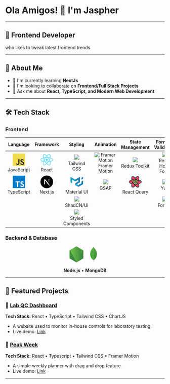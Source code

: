 # Ola Amigos! 👋 I'm Jaspher 
---

## 🚀 Frontend Developer 

who likes to tweak latest frontend trends

---

## 💫 About Me

- 🌱 I'm currently learning **NextJs**
- 👯 I'm looking to collaborate on **Frontend/Full Stack Projects**
- 💬 Ask me about **React, TypeScript, and Modern Web Development**

---

## 🛠️ Tech Stack

### Frontend 
| Language | Framework | Styling | Animation | State Management | Forms & Validation |
|----------|-----------|---------|-----------|------------------|---------------------|
| <div align="center"><img src="https://raw.githubusercontent.com/devicons/devicon/master/icons/javascript/javascript-original.svg" width="40"/><br/>JavaScript</div> | <div align="center"><img src="https://raw.githubusercontent.com/devicons/devicon/master/icons/react/react-original.svg" width="40"/><br/>React</div> | <div align="center"><img src="https://www.vectorlogo.zone/logos/tailwindcss/tailwindcss-icon.svg" width="40"/><br/>Tailwind CSS</div> | <div align="center"><img src="https://www.vectorlogo.zone/logos/framer/framer-icon.svg" alt="Framer Motion" width="40" height="40"/><br/>Framer Motion</div> | <div align="center"><img src="https://raw.githubusercontent.com/reduxjs/redux/master/logo/logo.png" width="40"/><br/>Redux Toolkit</div> | <div align="center"><img src="https://avatars.githubusercontent.com/u/53986236?s=200&v=4" width="40"/><br/>React Hook Form</div> |
| <div align="center"><img src="https://raw.githubusercontent.com/devicons/devicon/master/icons/typescript/typescript-original.svg" width="40"/><br/>TypeScript</div> | <div align="center"><img src="https://raw.githubusercontent.com/devicons/devicon/master/icons/nextjs/nextjs-original.svg" width="40"/><br/>Next.js</div> | <div align="center"><img src="https://raw.githubusercontent.com/devicons/devicon/master/icons/materialui/materialui-original.svg" width="40"/><br/>Material UI</div> | <div align="center"><img src="https://assets.codepen.io/16327/internal/avatars/users/default.png" width="40"><br/>GSAP</div> | <div align="center"><img src="https://raw.githubusercontent.com/TanStack/query/main/media/emblem-light.svg" alt="React Query" width="40" height="40"/><br/>React Query</div> | <div align="center"><img src="https://avatars.githubusercontent.com/u/30519162?s=200&v=4" width="40"/><br/>Yup</div> |
|          |           | <div align="center"><img src="https://avatars.githubusercontent.com/u/139895814?s=200&v=4" width="40"/><br/>ShadCN/UI</div> |           |                  | <div align="center"><img src="https://user-images.githubusercontent.com/4060187/61057426-4e5a4600-a3c3-11e9-9114-630743e05814.png" width="40"/><br/>Formik</div> |
|          |           | <div align="center"><img src="https://raw.githubusercontent.com/styled-components/brand/master/styled-components.png" width="40"/><br/>Styled Components</div> |           |                  |                     |


### Backend & Database
<div align="center">

<img src="https://raw.githubusercontent.com/devicons/devicon/master/icons/nodejs/nodejs-original.svg" alt="Node.js" width="50" height="50"/>
<img src="https://raw.githubusercontent.com/devicons/devicon/master/icons/mongodb/mongodb-original.svg" alt="MongoDB" width="50" height="50"/>

**Node.js** • **MongoDB**

</div>

--- 

## 🎯 Featured Projects

### 🌟 [Lab QC Dashboard](https://github.com/yourusername/project1)
**Tech Stack:** React • TypeScript  • Tailwind CSS • ChartJS 
- A website used to monitor in-house controls for laboratory testing
- Live demo: [Link](https://your-demo-link.com)

### 🌟 [Peak Week](https://github.com/yourusername/project2)
**Tech Stack:** React • Typescript • Tailwind CSS • Framer Motion
- A simple weekly planner with drag and drop feature
- Live demo: [Link](https://your-demo-link.com)

---
